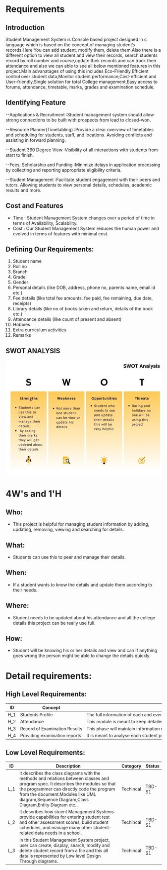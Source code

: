# Requirements
## Introduction
Student Management System is Console based project designed in c language which is based on the concept of managing student’s records.Here You can add student, modify them, delete them.Also there is a different option to view all student and view their records, search students record by roll number and course,update their records and can track their attendance and also we can able to see all below mentioned features in this project.Main advanatages of using this includes Eco-Friendly,Efficient control over student data,Monitor student performance,Cost-efficient and User-friendly,Single solution for total College management,Easy access to forums, attendance, timetable, marks, grades and examination schedule,

 
## Identifying Feature
  --Applications & Recruitment    :Student management system should allow strong connections to be built with prospects from lead to closed-won.
  
  --Resource Planner(Timetabling) :Provide a clear overview of timetables and scheduling for students, staff, and locations. Avoiding conflicts and assisting in forward planning.
  
  --Student 360 Degree View       :Visibility of all interactions with students from start to finish.
  
  --Fees, Scholarship and Funding :Minimize delays in application processing by collecting and reporting appropriate eligibility criteria.
  
  --Student Management            :Facilitate student engagement with their peers and tutors. Allowing students to view personal details, schedules, academic results and more.
  
  
## Cost and Features
  - Time : Student Management System changes over a period of time in terms of Availability, Scalability.
  - Cost : Our Student Management System reduces the human power and evolved in terms of features with minimal cost.
  
## Defining Our Requirements:
   1.	Student name
   2.	Roll no
   3.	Branch
   4.	Grade
   5.	Gender
   6.	Personal details (like DOB, address, phone no, parents name, email id etc.)
   7.	Fee details (like total fee amounts, fee paid, fee remaining, due date, receipts)
   8.	Library details (like no of books taken and return, details of the book etc.)
   9.	Attendance details (like count of present and absent)
  10.	Hobbies
  11.	Extra curriculum activities
  12.	Remarks

## SWOT ANALYSIS
![swotanalysis](swot.png)

# 4W&#39;s and 1&#39;H

## Who:

* This project is helpful for managing student information by adding, updating, removing, viewing and searching for details.

## What:

* Students can use this to peer and manage their details.

## When:

* If a student wants to know the details and update them according to their needs.

## Where:

*  Student needs to be updated about his attendance and all the college details this project can be really use full.

## How:

* Student will be knowing his or her details and view and can If anything goes wrong the person might be able to change the details quickly.


# Detail requirements:

## High Level Requirements:

|ID|Concept|Description|status|
|--|-------|-----------|------|
|H_1|Students Profile|The full information of each and every student must bemaintained in System along with the facility to regularly update it from timeto time at regular intervals which will be easily possible through eachstudents unique id.|Completed|
|H_2|Attendance|This module is meant to keep detailed record of the studentsthroughout the session. It includes attendance of students in regular classes,lectures, seminars, practicals, clinical work.|Completed|
|H_3|Record of Examination Results|This phase will maintain information ofstudents performance track record. All the result of student includinginternal class test, unit test, mid semester marks, sessional marks ,practicalexams and final examination record will be kept.|TBD|
|H_4|Providing examination reports|It is meant to analyse each student performance on the individual level as well as among the group.|TBD|


## Low Level Requirements: 
| ID | Description | Category | Status | 
| ----- | ----- | ------- | ---------|
| L_1 | It describes the class diagrams with the methods and relations between classes and program spec. It describes the modules so that the programmer can directly code the program from the document.Modules like UML diagram,Sequence Diagram,Class Diagram,Entity Diagram etc...  | Techincal | TBD-S1 | 
| L_2 | It describes how stuent Management Systems provide capabilities for entering student test and other assessment scores, build student schedules, and manage many other student-related data needs in a school. | Techincal | TBD-S1 |
| L_3 | In this Student Management System project, user can create, display, search, modify and delete student record from a file and this all data is represented by Low level Design Through diagrams. | Techincal | TBD-S1 | 



